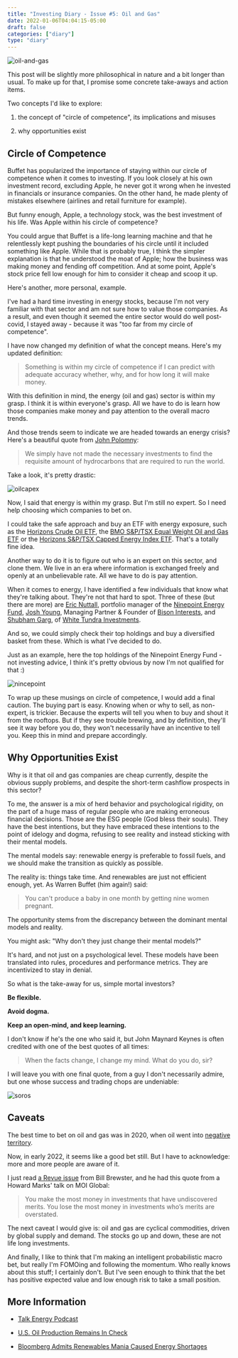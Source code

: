 ```yaml
---
title: "Investing Diary - Issue #5: Oil and Gas"
date: 2022-01-06T04:04:15-05:00
draft: false
categories: ["diary"]
type: "diary"
---
```


![oil-and-gas](/images/oil-and-gas.png)

This post will be slightly more philosophical in nature and a bit longer than usual. To make up for that, I promise some concrete take-aways and action items.

Two concepts I'd like to explore:

1. the concept of "circle of competence", its implications and misuses

2. why opportunities exist

## Circle of Competence

Buffet has popularized the importance of staying within our circle of competence when it comes to investing. If you look closely at his own investment record, excluding Apple, he never got it wrong when he invested in financials or insurance companies. On the other hand, he made plenty of mistakes elsewhere (airlines and retail furniture for example).

But funny enough, Apple, a technology stock, was the best investment of his life. Was Apple within his circle of competence? 

You could argue that Buffet is a life-long learning machine and that he relentlessly kept pushing the boundaries of his circle until it included something like Apple. While that is probably true, I think the simpler explanation is that he understood the moat of Apple; how the business was making money and fending off competition. And at some point, Apple's stock price fell low enough for him to consider it cheap and scoop it up.

Here's another, more personal, example. 

I've had a hard time investing in energy stocks, because I'm not very familiar with that sector and am not sure how to value those companies. As a result, and even though it seemed the entire sector would do well post-covid, I stayed away - because it was "too far from my circle of competence".

I have now changed my definition of what the concept means. Here's my updated definition:

<blockquote>

Something is within my circle of competence if I can predict with adequate accuracy whether, why, and for how long it will make money.

</blockquote>

With this definition in mind, the energy (oil and gas) sector is within my grasp. I think it is within everyone's grasp. All we have to do is learn how those companies make money and pay attention to the overall macro trends. 

And those trends seem to indicate we are headed towards an energy crisis? Here's a beautiful quote from [John Polomny](https://www.youtube.com/watch?v=p-82MV-s9oc):

<blockquote>

We simply have not made the necessary investments to find the requisite amount of hydrocarbons that are required to run the world.

</blockquote>

Take a look, it's pretty drastic:

![oilcapex](/images/oilcapex.png)

Now, I said that energy is within my grasp. But I'm still no expert. So I need help choosing which companies to bet on.

I could take the safe approach and buy an ETF with energy exposure, such as the [Horizons Crude Oil ETF](https://finance.yahoo.com/quote/HUC.TO?p=HUC.TO&.tsrc=fin-srch), the [BMO S&P/TSX Equal Weight Oil and Gas ETF](https://finance.yahoo.com/quote/ZEO.TO?p=ZEO.TO&.tsrc=fin-srch) or the [Horizons S&P/TSX Capped Energy Index ETF](https://finance.yahoo.com/quote/HXE.TO?p=HXE.TO&.tsrc=fin-srch). That's a totally fine idea.

Another way to do it is to figure out who is an expert on this sector, and clone them. We live in an era where information is exchanged freely and openly at an unbelievable rate. All we have to do is pay attention.

When it comes to energy, I have identified a few individuals that know what they're talking about. They're not that hard to spot. Three of these (but there are more) are [Eric Nuttall](https://twitter.com/ericnuttall), portfolio manager of the [Ninepoint Energy Fund](https://twitter.com/ericnuttall), [Josh Young](https://twitter.com/Josh_Young_1), Managing Partner & Founder of [Bison Interests](https://bisoninterests.com/), and [Shubham Garg](https://twitter.com/WhiteTundraSG), of [White Tundra Investments](https://www.whitetundra.ca/).

And so, we could simply check their top holdings and buy a diversified basket from these. Which is what I've decided to do.

Just as an example, here the top holdings of the Ninepoint Energy Fund - not investing advice, I think it's pretty obvious by now I'm not qualified for that :)

![nincepoint](/images/ninepoint.png)

To wrap up these musings on circle of competence, I would add a final caution. The buying part is easy. Knowing when or why to sell, as non-expert, is trickier. Because the experts will tell you when to buy and shout it from the rooftops. But if they see trouble brewing, and by definition, they'll see it way before you do, they won't necessarily have an incentive to tell you. Keep this in mind and prepare accordingly.

## Why Opportunities Exist

Why is it that oil and gas companies are cheap currently, despite the obvious supply problems, and despite the short-term cashflow prospects in this sector?

To me, the answer is a mix of herd behavior and psychological rigidity, on the part of a huge mass of regular people who are making erroneous financial decisions. Those are the ESG people (God bless their souls). They have the best intentions, but they have embraced these intentions to the point of idelogy and dogma, refusing to see reality and instead sticking with their mental models.

The mental models say: renewable energy is preferable to fossil fuels, and we should make the transition as quickly as possible.

The reality is: things take time. And renewables are just not efficient enough, yet. As Warren Buffet (him again!) said:

<blockquote>

You can't produce a baby in one month by getting nine women pregnant.

</blockquote>

The opportunity stems from the discrepancy between the dominant mental models and reality.

You might ask: "Why don't they just change their mental models?"

It's hard, and not just on a psychological level. These models have been translated into rules, procedures and performance metrics. They are incentivized to stay in denial.

So what is the take-away for us, simple mortal investors?

**Be flexible.** 

**Avoid dogma.**

**Keep an open-mind, and keep learning.**

I don't know if he's the one who said it, but John Maynard Keynes is often credited with one of the best quotes of all times:

<blockquote>

When the facts change, I change my mind. What do you do, sir?

</blockquote>

I will leave you with one final quote, from a guy I don't necessarily admire, but one whose success and trading chops are undeniable:

![soros](/images/soros.jpg)

## Caveats

The best time to bet on oil and gas was in 2020, when oil went into [negative territory](https://www.cnbc.com/2020/06/16/how-negative-oil-prices-revealed-the-dangers-of-futures-trading.html).

Now, in early 2022, it seems like a good bet still. But I have to acknowledge: more and more people are aware of it. 

I just read [a Revue issue](https://www.getrevue.co/profile/billbrewstertbb/issues/bill-brewster-s-revue-issue-6-925111?via=twitter-card-webview&client=DesktopWeb&element=issue-card) from Bill Brewster, and he had this quote from a Howard Marks' talk on MOI Global:

<blockquote>

You make the most money in investments that have undiscovered merits. You lose the most money in investments who’s merits are overstated.

</blockquote>

The next caveat I would give is: oil and gas are cyclical commodities, driven by global supply and demand. The stocks go up and down, these are not life long investments.

And finally, I like to think that I'm making an intelligent probabilistic macro bet, but really I'm FOMOing and following the momentum. Who really knows about this stuff; I certainly don't. But I've seen enough to think that the bet has positive expected value and low enough risk to take a small position.

## More Information

- [Talk Energy Podcast](https://www.youtube.com/watch?v=y0pbEGcu56w)

- [U.S. Oil Production Remains In Check](https://seekingalpha.com/article/4477903-us-oil-production-remains-in-check)

- [Bloomberg Admits Renewables Mania Caused Energy Shortages](https://michaelshellenberger.substack.com/p/finally-bloomberg-admits-renewables?utm_source=substack&utm_medium=email&utm_content=share)







